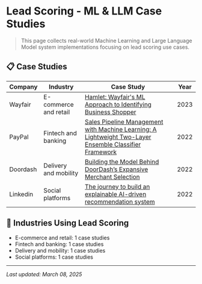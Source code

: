 # Lead Scoring - ML & LLM Case Studies

> This page collects real-world Machine Learning and Large Language Model system implementations focusing on lead scoring use cases.

## 📋 Case Studies

| Company | Industry | Case Study | Year |
|---------|----------|------------|------|
| Wayfair | E-commerce and retail | [Hamlet: Wayfair's ML Approach to Identifying Business Shopper](../by-company/wayfair/hamlet-wayfair-s-ml-approach-to-identifying-business-shopper.md) | 2023 |
| PayPal | Fintech and banking | [Sales Pipeline Management with Machine Learning: A Lightweight Two-Layer Ensemble Classifier Framework](../by-company/paypal/sales-pipeline-management-with-machine-learning-a-lightweight-two-layer-ensemble-classifier-framework.md) | 2022 |
| Doordash | Delivery and mobility | [Building the Model Behind DoorDash’s Expansive Merchant Selection](../by-company/doordash/building-the-model-behind-doordashs-expansive-merchant-selection.md) | 2022 |
| Linkedin | Social platforms | [The journey to build an explainable AI-driven recommendation system](../by-company/linkedin/the-journey-to-build-an-explainable-ai-driven-recommendation-system.md) | 2022 |

## 🏢 Industries Using Lead Scoring

- E-commerce and retail: 1 case studies
- Fintech and banking: 1 case studies
- Delivery and mobility: 1 case studies
- Social platforms: 1 case studies

---

*Last updated: March 08, 2025*

